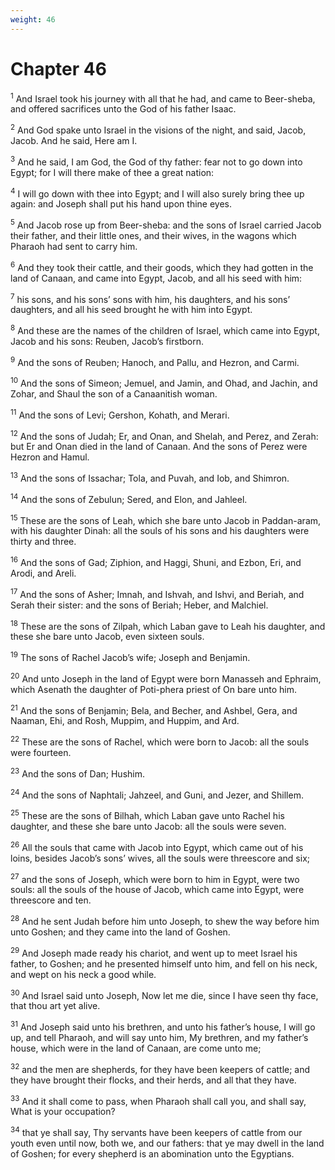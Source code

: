 ```yaml
---
weight: 46
---
```


# Chapter 46

<sup>1</sup> And Israel took his journey with all that he had, and came to Beer-sheba, and offered sacrifices unto the God of his father Isaac. 

<sup>2</sup> And God spake unto Israel in the visions of the night, and said, Jacob, Jacob. And he said, Here am I. 

<sup>3</sup> And he said, I am God, the God of thy father: fear not to go down into Egypt; for I will there make of thee a great nation: 

<sup>4</sup> I will go down with thee into Egypt; and I will also surely bring thee up again: and Joseph shall put his hand upon thine eyes. 

<sup>5</sup> And Jacob rose up from Beer-sheba: and the sons of Israel carried Jacob their father, and their little ones, and their wives, in the wagons which Pharaoh had sent to carry him. 

<sup>6</sup> And they took their cattle, and their goods, which they had gotten in the land of Canaan, and came into Egypt, Jacob, and all his seed with him: 

<sup>7</sup> his sons, and his sons’ sons with him, his daughters, and his sons’ daughters, and all his seed brought he with him into Egypt. 

<sup>8</sup> And these are the names of the children of Israel, which came into Egypt, Jacob and his sons: Reuben, Jacob’s firstborn. 

<sup>9</sup> And the sons of Reuben; Hanoch, and Pallu, and Hezron, and Carmi. 

<sup>10</sup> And the sons of Simeon; Jemuel, and Jamin, and Ohad, and Jachin, and Zohar, and Shaul the son of a Canaanitish woman. 

<sup>11</sup> And the sons of Levi; Gershon, Kohath, and Merari. 

<sup>12</sup> And the sons of Judah; Er, and Onan, and Shelah, and Perez, and Zerah: but Er and Onan died in the land of Canaan. And the sons of Perez were Hezron and Hamul. 

<sup>13</sup> And the sons of Issachar; Tola, and Puvah, and Iob, and Shimron. 

<sup>14</sup> And the sons of Zebulun; Sered, and Elon, and Jahleel. 

<sup>15</sup> These are the sons of Leah, which she bare unto Jacob in Paddan-aram, with his daughter Dinah: all the souls of his sons and his daughters were thirty and three. 

<sup>16</sup> And the sons of Gad; Ziphion, and Haggi, Shuni, and Ezbon, Eri, and Arodi, and Areli. 

<sup>17</sup> And the sons of Asher; Imnah, and Ishvah, and Ishvi, and Beriah, and Serah their sister: and the sons of Beriah; Heber, and Malchiel. 

<sup>18</sup> These are the sons of Zilpah, which Laban gave to Leah his daughter, and these she bare unto Jacob, even sixteen souls. 

<sup>19</sup> The sons of Rachel Jacob’s wife; Joseph and Benjamin. 

<sup>20</sup> And unto Joseph in the land of Egypt were born Manasseh and Ephraim, which Asenath the daughter of Poti-phera priest of On bare unto him. 

<sup>21</sup> And the sons of Benjamin; Bela, and Becher, and Ashbel, Gera, and Naaman, Ehi, and Rosh, Muppim, and Huppim, and Ard. 

<sup>22</sup> These are the sons of Rachel, which were born to Jacob: all the souls were fourteen. 

<sup>23</sup> And the sons of Dan; Hushim. 

<sup>24</sup> And the sons of Naphtali; Jahzeel, and Guni, and Jezer, and Shillem. 

<sup>25</sup> These are the sons of Bilhah, which Laban gave unto Rachel his daughter, and these she bare unto Jacob: all the souls were seven. 

<sup>26</sup> All the souls that came with Jacob into Egypt, which came out of his loins, besides Jacob’s sons’ wives, all the souls were threescore and six; 

<sup>27</sup> and the sons of Joseph, which were born to him in Egypt, were two souls: all the souls of the house of Jacob, which came into Egypt, were threescore and ten. 

<sup>28</sup> And he sent Judah before him unto Joseph, to shew the way before him unto Goshen; and they came into the land of Goshen. 

<sup>29</sup> And Joseph made ready his chariot, and went up to meet Israel his father, to Goshen; and he presented himself unto him, and fell on his neck, and wept on his neck a good while. 

<sup>30</sup> And Israel said unto Joseph, Now let me die, since I have seen thy face, that thou art yet alive. 

<sup>31</sup> And Joseph said unto his brethren, and unto his father’s house, I will go up, and tell Pharaoh, and will say unto him, My brethren, and my father’s house, which were in the land of Canaan, are come unto me; 

<sup>32</sup> and the men are shepherds, for they have been keepers of cattle; and they have brought their flocks, and their herds, and all that they have. 

<sup>33</sup> And it shall come to pass, when Pharaoh shall call you, and shall say, What is your occupation? 

<sup>34</sup> that ye shall say, Thy servants have been keepers of cattle from our youth even until now, both we, and our fathers: that ye may dwell in the land of Goshen; for every shepherd is an abomination unto the Egyptians. 


